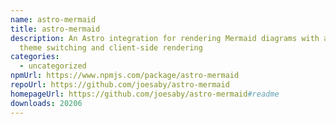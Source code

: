 ```yaml
---
name: astro-mermaid
title: astro-mermaid
description: An Astro integration for rendering Mermaid diagrams with automatic
  theme switching and client-side rendering
categories:
  - uncategorized
npmUrl: https://www.npmjs.com/package/astro-mermaid
repoUrl: https://github.com/joesaby/astro-mermaid
homepageUrl: https://github.com/joesaby/astro-mermaid#readme
downloads: 20206
---
```

